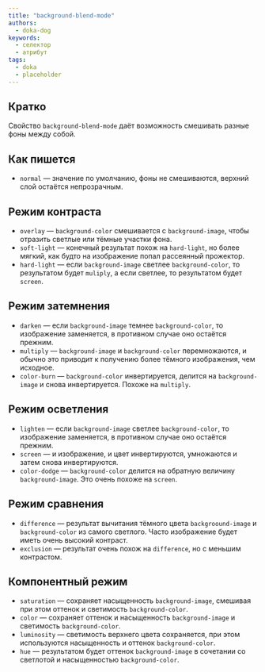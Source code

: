 ```yaml
---
title: "background-blend-mode"
authors:
  - doka-dog
keywords:
  - селектор
  - атрибут
tags:
  - doka
  - placeholder
---
```


## Кратко

Свойство `background-blend-mode` даёт возможность смешивать разные фоны между собой.

## Как пишется

- `normal` — значение по умолчанию, фоны не смешиваются, верхний слой остаётся непрозрачным.

## Режим контраста

- `overlay` — `background-color` смешивается с `background-image`, чтобы отразить светлые или тёмные участки фона.
- `soft-light` — конечный результат похож на `hard-light`, но более мягкий, как будто на изображение попал рассеянный прожектор.
- `hard-light` — если `background-image` светлее `background-color`, то результатом будет `muliply`, а если светлее, то результатом будет `screen`.

## Режим затемнения

- `darken` — если `background-image` темнее `background-color`, то изображение заменяется, в противном случае оно остаётся прежним.
- `multiply` — `background-image` и `background-color` перемножаются, и обычно это приводит к получению более тёмного изображения, чем исходное.
- `color-burn` — `background-color` инвертируется, делится на `background-image` и снова инвертируется. Похоже на `multiply`.

## Режим осветления

- `lighten` — если `background-image` светлее `background-color`, то изображение заменяется, в противном случае оно остаётся прежним.
- `screen` — и изображение, и цвет инвертируются, умножаются и затем снова инвертируются.
- `color-dodge` — `background-color` делится на обратную величину `background-image`. Это очень похоже на `screen`.

## Режим сравнения

- `difference` — результат вычитания тёмного цвета `backgroound-image` и `background-color` из самого светлого. Часто изображение будет иметь очень высокий контраст.
- `exclusion` — результат очень похож на `difference`, но с меньшим контрастом.

## Компонентный режим

- `saturation` — сохраняет насыщенность `background-image`, смешивая при этом оттенок и светимость `background-color`.
- `color` — сохраняет оттенок и насыщенность `background-image` и светимость `background-color`.
- `luminosity` — светимость верхнего цвета сохраняется, при этом используются насыщенность и оттенок `background-color`.
- `hue` — результатом будет оттенок `background-image` в сочетании со светлотой и насыщенностью `background-color`.
